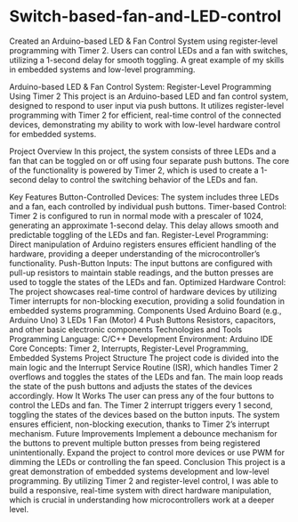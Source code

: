 # Switch-based-fan-and-LED-control
Created an Arduino-based LED &amp; Fan Control System using register-level programming with Timer 2. Users can control LEDs and a fan with switches, utilizing a 1-second delay for smooth toggling. A great example of my skills in embedded systems and low-level programming.

Arduino-based LED & Fan Control System: Register-Level Programming Using Timer 2
This project is an Arduino-based LED and fan control system, designed to respond to user input via push buttons. It utilizes register-level programming with Timer 2 for efficient, real-time control of the connected devices, demonstrating my ability to work with low-level hardware control for embedded systems.

Project Overview
In this project, the system consists of three LEDs and a fan that can be toggled on or off using four separate push buttons. The core of the functionality is powered by Timer 2, which is used to create a 1-second delay to control the switching behavior of the LEDs and fan.

Key Features
Button-Controlled Devices: The system includes three LEDs and a fan, each controlled by individual push buttons.
Timer-based Control: Timer 2 is configured to run in normal mode with a prescaler of 1024, generating an approximate 1-second delay. This delay allows smooth and predictable toggling of the LEDs and fan.
Register-Level Programming: Direct manipulation of Arduino registers ensures efficient handling of the hardware, providing a deeper understanding of the microcontroller’s functionality.
Push-Button Inputs: The input buttons are configured with pull-up resistors to maintain stable readings, and the button presses are used to toggle the states of the LEDs and fan.
Optimized Hardware Control: The project showcases real-time control of hardware devices by utilizing Timer interrupts for non-blocking execution, providing a solid foundation in embedded systems programming.
Components Used
Arduino Board (e.g., Arduino Uno)
3 LEDs
1 Fan (Motor)
4 Push Buttons
Resistors, capacitors, and other basic electronic components
Technologies and Tools
Programming Language: C/C++
Development Environment: Arduino IDE
Core Concepts: Timer 2, Interrupts, Register-Level Programming, Embedded Systems
Project Structure
The project code is divided into the main logic and the Interrupt Service Routine (ISR), which handles Timer 2 overflows and toggles the states of the LEDs and fan.
The main loop reads the state of the push buttons and adjusts the states of the devices accordingly.
How It Works
The user can press any of the four buttons to control the LEDs and fan.
The Timer 2 interrupt triggers every 1 second, toggling the states of the devices based on the button inputs.
The system ensures efficient, non-blocking execution, thanks to Timer 2’s interrupt mechanism.
Future Improvements
Implement a debounce mechanism for the buttons to prevent multiple button presses from being registered unintentionally.
Expand the project to control more devices or use PWM for dimming the LEDs or controlling the fan speed.
Conclusion
This project is a great demonstration of embedded systems development and low-level programming. By utilizing Timer 2 and register-level control, I was able to build a responsive, real-time system with direct hardware manipulation, which is crucial in understanding how microcontrollers work at a deeper level.


